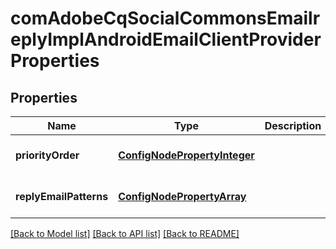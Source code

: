 # comAdobeCqSocialCommonsEmailreplyImplAndroidEmailClientProviderProperties

## Properties
Name | Type | Description | Notes
------------ | ------------- | ------------- | -------------
**priorityOrder** | [**ConfigNodePropertyInteger**](ConfigNodePropertyInteger.md) |  | [optional] [default to null]
**replyEmailPatterns** | [**ConfigNodePropertyArray**](ConfigNodePropertyArray.md) |  | [optional] [default to null]

[[Back to Model list]](../README.md#documentation-for-models) [[Back to API list]](../README.md#documentation-for-api-endpoints) [[Back to README]](../README.md)


